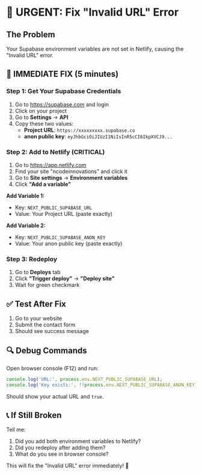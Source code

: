 # 🚨 URGENT: Fix "Invalid URL" Error

## The Problem
Your Supabase environment variables are not set in Netlify, causing the "Invalid URL" error.

## 🔧 IMMEDIATE FIX (5 minutes)

### Step 1: Get Your Supabase Credentials
1. Go to https://supabase.com and login
2. Click on your project
3. Go to **Settings** → **API**
4. Copy these two values:
   - **Project URL**: `https://xxxxxxxxx.supabase.co`
   - **anon public key**: `eyJhbGciOiJIUzI1NiIsInR5cCI6IkpXVCJ9...`

### Step 2: Add to Netlify (CRITICAL)
1. Go to https://app.netlify.com
2. Find your site "ncodeinnovations" and click it
3. Go to **Site settings** → **Environment variables**
4. Click **"Add a variable"**

**Add Variable 1:**
- Key: `NEXT_PUBLIC_SUPABASE_URL`
- Value: Your Project URL (paste exactly)

**Add Variable 2:**
- Key: `NEXT_PUBLIC_SUPABASE_ANON_KEY`
- Value: Your anon public key (paste exactly)

### Step 3: Redeploy
1. Go to **Deploys** tab
2. Click **"Trigger deploy"** → **"Deploy site"**
3. Wait for green checkmark

## ✅ Test After Fix
1. Go to your website
2. Submit the contact form
3. Should see success message

## 🔍 Debug Commands
Open browser console (F12) and run:
```javascript
console.log('URL:', process.env.NEXT_PUBLIC_SUPABASE_URL);
console.log('Key exists:', !!process.env.NEXT_PUBLIC_SUPABASE_ANON_KEY);
```

Should show your actual URL and `true`.

## 📞 If Still Broken
Tell me:
1. Did you add both environment variables to Netlify?
2. Did you redeploy after adding them?
3. What do you see in browser console?

This will fix the "Invalid URL" error immediately! 🚀